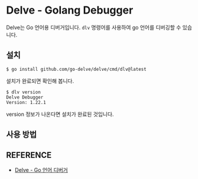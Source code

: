 # Delve - Golang Debugger

Delve는 Go 언어용 디버거입니다.
`dlv` 명령어를 사용하여 go 언어를 디버깅할 수 있습니다.

## 설치

```
$ go install github.com/go-delve/delve/cmd/dlv@latest
```

설치가 완료되면 확인해 봅니다.

```
$ dlv version
Delve Debugger
Version: 1.22.1
```

version 정보가 나온다면 설치가 완료된 것입니다.

## 사용 방법



## REFERENCE

- [Delve - Go 언어 디버거](http://localhost:8080/programming/golang/packages/delve/)